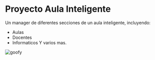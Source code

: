 
# Proyecto Aula Inteligente

Un manager de diferentes secciones de un aula inteligente, incluyendo:
* Aulas
* Docentes
* Informaticos
Y varios mas.




![goofy](https://th.bing.com/th/id/R.0a58883eed9cc9e06377c765c3018b38?rik=rKXTxf04s%2bN92A&riu=http%3a%2f%2fvignette1.wikia.nocookie.net%2fdisney%2fimages%2f4%2f44%2f448841.jpg%2frevision%2flatest%3fcb%3d20140827204803%26path-prefix%3dde&ehk=BNvdICu8XlQQ8JgCOJFCBrVhS5%2fw%2f6Imqq3JTmTHl30%3d&risl=&pid=ImgRaw&r=0)


